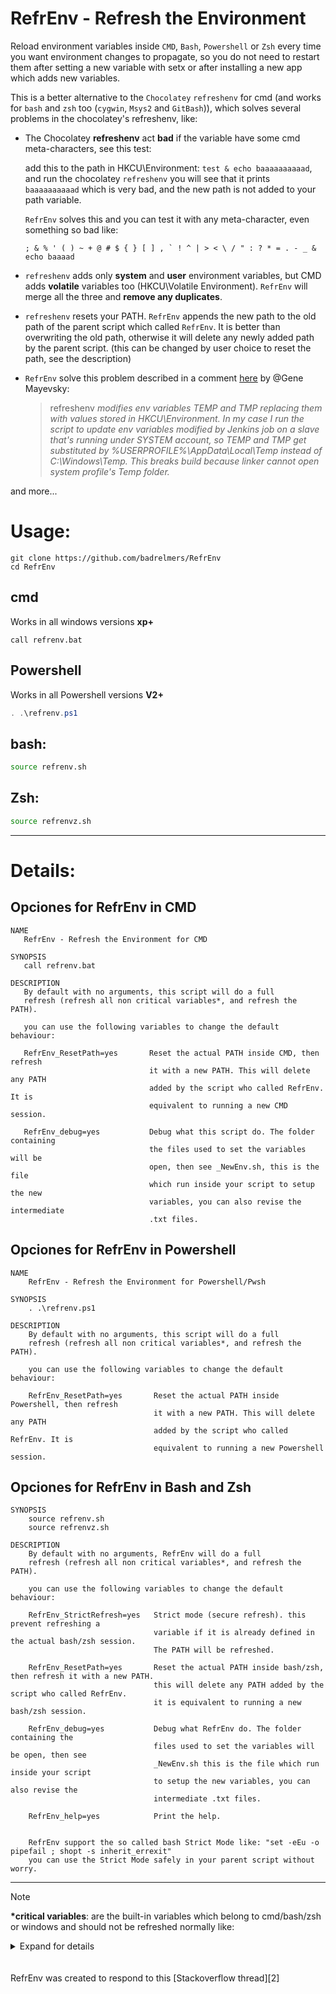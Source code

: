 # RefrEnv - **Refr**esh the **Env**ironment
Reload environment variables inside `CMD`, `Bash`, `Powershell` or `Zsh` every time you want environment changes to propagate, so you do not need to restart them after setting a new variable with setx or after installing a new app which adds new variables.

This is a better alternative to the `Chocolatey` `refreshenv` for cmd (and works for `bash` and `zsh` too (`cygwin`, `Msys2` and `GitBash`)), which solves several problems in the chocolatey's refreshenv, like:
 - The Chocolatey **refreshenv** act **bad** if the variable have some
   cmd meta-characters, see this test:
   
   add this to the path in HKCU\Environment: `test & echo baaaaaaaaaad`,
   and run the chocolatey `refreshenv` you will see that it prints
   `baaaaaaaaaad` which is very bad, and the new path is not added to
   your path variable.
   
   `RefrEnv` solves this and you can test it with any meta-character, even something so bad like: 
   ```
   ; & % ' ( ) ~ + @ # $ { } [ ] , ` ! ^ | > < \ / " : ? * = . - _ & echo baaaad
   ```
 - `refreshenv` adds only **system** and **user**
   environment variables, but CMD adds **volatile** variables too
   (HKCU\Volatile Environment). `RefrEnv` will merge all the three and
   **remove any duplicates**.

 - `refreshenv` resets your PATH. `RefrEnv` appends the new path to the
   old path of the parent script which called `RefrEnv`. It is better
   than overwriting the old path, otherwise it will delete any newly
   added path by the parent script. (this can be changed by user choice
   to reset the path, see the description)

 - `RefrEnv` solve this problem described in a comment [here][1] by @Gene Mayevsky: 
     > refreshenv *modifies env variables TEMP and TMP replacing them with values stored in HKCU\Environment. In my case I run the script to update env variables modified by Jenkins job on a slave that's running under SYSTEM account, so TEMP and TMP get substituted by %USERPROFILE%\AppData\Local\Temp instead of C:\Windows\Temp. This breaks build because linker cannot open system profile's Temp folder.*

and more...


# Usage:
```batch
git clone https://github.com/badrelmers/RefrEnv
cd RefrEnv
```

## cmd
Works in all windows versions **xp+**

```batch
call refrenv.bat
```

## Powershell
Works in all Powershell versions **V2+**
```powershell
. .\refrenv.ps1
```

## bash:
```bash
source refrenv.sh
```

## Zsh:
```bash
source refrenvz.sh
```

______
# Details:
## Opciones for RefrEnv in CMD 
```
NAME
   RefrEnv - Refresh the Environment for CMD

SYNOPSIS
   call refrenv.bat

DESCRIPTION
   By default with no arguments, this script will do a full 
   refresh (refresh all non critical variables*, and refresh the PATH).

   you can use the following variables to change the default behaviour:

   RefrEnv_ResetPath=yes       Reset the actual PATH inside CMD, then refresh
                               it with a new PATH. This will delete any PATH 
                               added by the script who called RefrEnv. It is 
                               equivalent to running a new CMD session.

   RefrEnv_debug=yes           Debug what this script do. The folder containing
                               the files used to set the variables will be
                               open, then see _NewEnv.sh, this is the file
                               which run inside your script to setup the new
                               variables, you can also revise the intermediate
                               .txt files.
```


## Opciones for RefrEnv in Powershell 
```
NAME
    RefrEnv - Refresh the Environment for Powershell/Pwsh

SYNOPSIS
    . .\refrenv.ps1
    
DESCRIPTION
    By default with no arguments, this script will do a full 
    refresh (refresh all non critical variables*, and refresh the PATH).

    you can use the following variables to change the default behaviour:
                                
    RefrEnv_ResetPath=yes       Reset the actual PATH inside Powershell, then refresh
                                it with a new PATH. This will delete any PATH 
                                added by the script who called RefrEnv. It is 
                                equivalent to running a new Powershell session.
```


## Opciones for RefrEnv in Bash and Zsh 
```
SYNOPSIS
    source refrenv.sh
    source refrenvz.sh

DESCRIPTION
    By default with no arguments, RefrEnv will do a full 
    refresh (refresh all non critical variables*, and refresh the PATH).

    you can use the following variables to change the default behaviour:
    
    RefrEnv_StrictRefresh=yes   Strict mode (secure refresh). this prevent refreshing a
                                variable if it is already defined in the actual bash/zsh session. 
                                The PATH will be refreshed.
                                
    RefrEnv_ResetPath=yes       Reset the actual PATH inside bash/zsh, then refresh it with a new PATH.
                                this will delete any PATH added by the script who called RefrEnv. 
                                it is equivalent to running a new bash/zsh session.

    RefrEnv_debug=yes           Debug what RefrEnv do. The folder containing the 
                                files used to set the variables will be open, then see 
                                _NewEnv.sh this is the file which run inside your script
                                to setup the new variables, you can also revise the 
                                intermediate .txt files.
                              
    RefrEnv_help=yes            Print the help.

        
    RefrEnv support the so called bash Strict Mode like: "set -eEu -o pipefail ; shopt -s inherit_errexit"
    you can use the Strict Mode safely in your parent script without worry.

```
 ______
> [!NOTE]
> __*critical variables__: are the built-in variables which belong to cmd/bash/zsh or windows and should not be refreshed normally like:

<details>
    <summary>Expand for details</summary>
 
    - windows vars:
        ALLUSERSPROFILE APPDATA CommonProgramFiles CommonProgramFiles(x86)
        CommonProgramW6432 COMPUTERNAME ComSpec HOMEDRIVE HOMEPATH LOCALAPPDATA 
        LOGONSERVER NUMBER_OF_PROCESSORS OS PATHEXT PROCESSOR_ARCHITECTURE 
        PROCESSOR_ARCHITEW6432 PROCESSOR_IDENTIFIER PROCESSOR_LEVEL 
        PROCESSOR_REVISION ProgramData ProgramFiles ProgramFiles(x86) 
        ProgramW6432 PUBLIC SystemDrive SystemRoot TEMP TMP USERDOMAIN 
        USERDOMAIN_ROAMINGPROFILE USERNAME USERPROFILE windir SESSIONNAME
        
    - bash vars:
        BASH BASHOPTS BASHPID BASH_ALIASES BASH_ARGC BASH_ARGV BASH_CMDS 
        BASH_COMMAND BASH_COMPLETION_VERSINFO BASH_LINENO BASH_REMATCH 
        BASH_SOURCE BASH_SUBSHELL BASH_VERSINFO BASH_VERSION COLUMNS 
        COMP_WORDBREAKS CYGWIN CYG_SYS_BASHRC DIRSTACK EUID EXECIGNORE 
        FUNCNAME GROUPS HISTCMD HISTCONTROL HISTFILE HISTFILESIZE HISTSIZE 
        HISTTIMEFORMAT HOME HOSTNAME HOSTTYPE IFS INFOPATH LANG LC_ALL 
        LC_COLLATE LC_CTYPE LC_MESSAGES LC_MONETARY LC_NUMERIC LC_TIME LINENO 
        LINES MACHTYPE MAILCHECK OLDPWD OPTERR OPTIND ORIGINAL_PATH OSTYPE PATH 
        PIPESTATUS POSIXLY_CORRECT PPID PRINTER PROFILEREAD PROMPT_COMMAND PS0 
        PS1 PS2 PS3 PS4 PWD RANDOM SECONDS SHELL SHELLOPTS SHLVL SSH_ASKPASS 
        TERM TERM_PROGRAM TERM_PROGRAM_VERSION TZ UID USER _backup_glob 
        CHILD_MAX BASH_COMPAT FUNCNEST COMP_TYPE COMP_KEY READLINE_LINE_BUFFER 
        READLINE_POINT PROMPT_DIRTRIM BASH_EXECUTION_STRING COPROC_PID COPROC 
        GLOBIGNORE HISTIGNORE SRANDOM READLINE_MARK EPOCHSECONDS EPOCHREALTIME 
        BASH_ARGV0 COMPREPLY COMP_CWORD COMP_LINE COMP_POINT COMP_WORDS EMACS 
        FCEDIT FIGNORE HOSTFILE IGNOREEOF INPUTRC INSIDE_EMACS MAPFILE 
        READLINE_LINE REPLY TIMEFORMAT TMOUT TMPDIR histchars
</details>

<br>
<br>
RefrEnv was created to respond to this [Stackoverflow thread][2]



  [1]: https://stackoverflow.com/questions/171588/is-there-a-command-to-refresh-environment-variables-from-the-command-prompt-in-w
  [2]: https://stackoverflow.com/questions/171588/is-there-a-command-to-refresh-environment-variables-from-the-command-prompt-in-w

